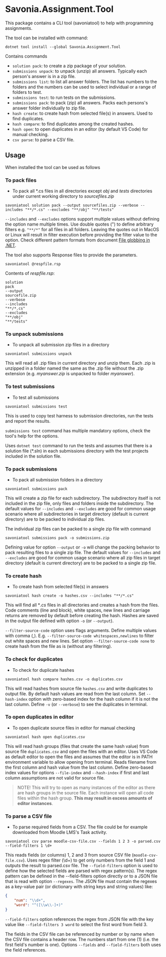 # Savonia.Assignment.Tool

This package contains a CLI tool (savoniatool) to help with programming assignments.

The tool can be installed with command:
```dotnetcli
dotnet tool install --global Savonia.Assignment.Tool
```

Contains commands

- `solution pack`: to create a zip package of your solution.
- `submissions unpack`: to unpack (unzip) all answers. Typically each person's answer is in a zip file.
- `submissions list`: to list all answer folders. The list has numbers to the folders and the numbers can be used to select individual or a range of folders to test.
- `submissions test`: to run tests on the submissions.
- `submissions pack`: to pack (zip) all answers. Packs each persons's answer folder individually to zip file.
- `hash create`: to create hash from selected file(s) in answers. Used to find duplicates.
- `hash compare`: to find duplicates among the created hashes.
- `hash open`: to open duplicates in an editor (by default VS Code) for manual checking.
- `csv parse`: to parse a CSV file.

## Usage

When installed the tool can be used as follows

### To pack files

- To pack all \*.cs files in all directories except *obj* and *tests* directories under current working directory to *sourcefiles.zip*

```dotnetcli
savoniatool solution pack --output sourcefiles.zip --verbose --includes "**/*.cs" --excludes "**/obj" "**/tests"
```

`--includes` and `--excludes` options support multiple values without defining the option name multiple times. Use double quotes (") to define arbitrary filters e.g. `"**/*"` for all files in all folders. Leaving the quotes out in MacOS or Linux will result in filter execution before providing the filter value to the option. Check different pattern formats from document [File globbing in .NET](https://learn.microsoft.com/en-us/dotnet/core/extensions/file-globbing#pattern-formats).

The tool also supports Response files to provide the parameters.

```dotnetcli
savoniatool @respfile.rsp
```

Contents of *respfile.rsp*:
```
solution
pack
--output
sourcefile.zip
--verbose
--includes
"**/*.cs"
--excludes
"**/obj"
"**/tests"
```

### To unpack submissions

- To unpack all submission zip files in a directory

```dotnetcli
savoniatool submissions unpack
```

This will read all .zip files in current directory and unzip them. Each .zip is unzipped in a folder named the same as the .zip file without the .zip extension (e.g. *myanswer.zip* is unpacked to folder *myanswer*).

### To test submissions

- To test all submissions

```dotnetcli
savoniatool submissions test
```

This is used to copy test harness to submission directories, run the tests and report the results.

`submissions test` command has multiple mandatory options, check the tool's help for the options.

Uses `dotnet test` command to run the tests and assumes that there is a solution file (*.sln) in each submissions directory with the test projects included in the solution file.

### To pack submissions

- To pack all submission folders in a directory

```dotnetcli
savoniatool submissions pack
```

This will create a zip file for each subdirectory. The subdirectory itself is not included in the zip file, only files and folders inside the subdirectory. The default values for `--includes` and `--excludes` are good for common usage scenario where all subdirectories in target directory (default is current directory) are to be packed to individual zip files.

The individual zip files can be packed to a single zip file with command

```dotnetcli
savoniatool submissions pack -o submissions.zip
```

Defining value for option `--output` or `-o` will change the packing behavior to pack resulting files to a single zip file. The default values for `--includes` and `--excludes` are good for common usage scenario where all zip files in target directory (default is current directory) are to be packed to a single zip file.


### To create hash

- To create hash from selected file(s) in answers

```dotnetcli
savoniatool hash create -o hashes.csv --includes "**/*.cs"
```

This will find all **.cs* files in all directories and creates a hash from the files. Code comments (line and block), white spaces, new lines and carriage returns are removed by default before creating the hash. Hashes are saved in the output file defined with option `-o` (or `--output`).

`--filter-source-code` option uses flags arguments. Define multiple values with comma (,). E.g. `--filter-source-code whitespaces,newlines` to filter out white spaces and new lines. Set option `--filter-source-code none` to create hash from the file as is (without any filtering).

### To check for duplicates

- To check for duplicate hashes

```dotnetcli
savoniatool hash compare hashes.csv -o duplicates.csv
```

This will read hashes from source file `hashes.csv` and write duplicates to output file. By default hash values are read from the last column. Set `--hash-index` option with zero-based index for the hash column if it is not the last column. Define `-v` (or `--verbose`) to see the duplicates in terminal.

### To open duplicates in editor

- To open duplicate source files in editor for manual checking

```dotnetcli
savoniatool hash open duplicates.csv
```

This will read hash groups (files that create the same hash value) from source file `duplicates.csv` and open the files with an editor. Uses VS Code as default editor to open the files and assumes that the editor is in PATH environment variable to allow opening from terminal. Reads filename from the first column and hash value from the last column. Define zero-based index values for options `--file-index` and `--hash-index` if first and last column assumptions are not valid for source file.

> NOTE! This will try to open as many instances of the editor as there are hash groups in the source file. Each instance will open all code files within the hash group. **This may result in excess amounts of editor instances**.

### To parse a CSV file

- To parse required fields from a CSV. The file could be for example downloaded from Moodle LMS's Task activity.

```dotnetcli
savoniatool csv parse moodle-csv-file.csv --fields 1 2 3 -o parsed.csv --field-filters 1 \d+
```

This reads fields (or columns) 1, 2 and 3 from source CSV file (`moodle-csv-file.csv`). Uses regex filter (\d+) to get only numbers from the field 1 and outputs the result to parsed.csv file. The `--field-filters` option is used to define how the selected fields are parsed with regex pattern(s). The regex pattern can be defined in the --field-filters option directly or to a JSON file that is read with option `--regexes`. The JSON file must contain the regexes as a key-value pair (or dictionary with string keys and string values) like:

```json
{
    "num": "\\d+",
    "word": "^([\\w\\-]+)"
}
```

`--field-filters` option references the regex from JSON file with the key value like `--field-filters 3 word` to select the first word from field 3.

The fields in the CSV file can be referenced by number or by name when the CSV file contains a header row. The numbers start from one (1) (i.e. the first field's number is one). Options `--fields` and `--field-filters` both uses the field references.
